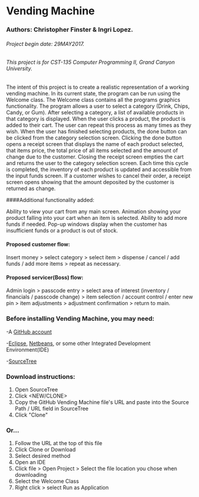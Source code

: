 # Vending Machine

### Authors: Christopher Finster & Ingri Lopez.
###### Project begin date: 29MAY2017.
###### This project is for CST-135 Computer Programming II, Grand Canyon University.
 
The intent of this project is to create a realistic representation of a working vending machine. In its current state, the program can be run using the Welcome class. The Welcome class contains all the programs graphics functionality. The program allows a user to select a category (Drink, Chips, Candy, or Gum). After selecting a category, a list of available products in that category is displayed. When the user clicks a product, the product is added to their cart. The user can repeat this process as many times as they wish. When the user has finished selecting products, the done button can be clicked from the category selection screen. Clicking the done button opens a receipt screen that displays the name of each product selected, that items price, the total price of all items selected and the amount of change due to the customer. Closing the receipt screen empties the cart and returns the user to the category selection screen. Each time this cycle is completed, the inventory of each product is updated and accessible from the input funds screen. 
If a customer wishes to cancel their order, a receipt screen opens showing that the amount deposited by the customer is returned as change. 

####Additional functionality added:

Ability to view your cart from any main screen.
Animation showing your product falling into your cart when an item is selected.
Ability to add more funds if needed.
Pop-up windows display when the customer has insufficient  funds or a product is out of stock.
 
#### Proposed customer flow:

Insert money > select category > select item > dispense / cancel / add funds / add more items > repeat as necessary. 

#### Proposed servicer(Boss) flow:

Admin login > passcode entry > select area of interest (inventory / financials / passcode change) > item selection / account control / enter new pin > item adjustments > adjustment confirmation > return to main.

### Before installing Vending Machine, you may need:

-A [GitHub account](https://github.com/)

-[Eclipse](https://www.eclipse.org/downloads/?), [Netbeans](https://netbeans.org/downloads/), or some other Integrated Development Environment(IDE)

-[SourceTree](https://www.sourcetreeapp.com/)

### Download instructions:

1. Open SourceTree
2. Click <FILE> <NEW/CLONE>
3. Copy the GitHub Vending Machine file's URL and paste into the Source Path / URL field in SourceTree
4. Click "Clone"

### Or...

1. Follow the URL at the top of this file
2. Click Clone or Download
3. Select desired method
4. Open an IDE
5. Click file > Open Project > Select the file location you chose when downloading
6. Select the Welcome Class
7. Right click > select Run as Application
